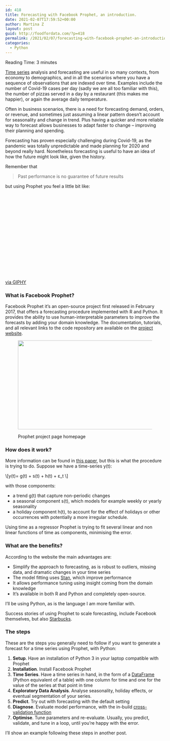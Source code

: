 ```yaml
---
id: 418
title: Forecasting with Facebook Prophet, an introduction.
date: 2021-02-07T17:59:52+00:00
author: Martina Z
layout: post
guid: http://foodfordata.com/?p=418
permalink: /2021/02/07/forecasting-with-facebook-prophet-an-introduction/
categories:
  - Python
---
```

<span class="rt-reading-time" style="display: block;"><span class="rt-label rt-prefix">Reading Time: </span> <span class="rt-time">3</span> <span class="rt-label rt-postfix">minutes</span></span> 

<a rel="noreferrer noopener" href="https://en.wikipedia.org/wiki/Time_series#:~:text=Most%20commonly%2C%20a%20time%20series,the%20Dow%20Jones%20Industrial%20Average." target="_blank">Time series</a> analysis and forecasting are useful in so many contexts, from economy to demographics, and in all the scenarios where you have a sequence of observations that are indexed over time. Examples include the number of Covid-19 cases per day (sadly we are all too familiar with this), the number of pizzas served in a day by a restaurant (this makes me happier), or again the average daily temperature. 

Often in business scenarios, there is a need for forecasting demand, orders, or revenue, and sometimes just assuming a linear pattern doesn&#8217;t account for seasonality and change in trend. Plus having a quicker and more reliable way to forecast allows businesses to adapt faster to change &#8211; improving their planning and spending. 

Forecasting has proven especially challenging during Covid-19, as the pandemic was totally unpredictable and made planning for 2020 and beyond really hard. Nonetheless forecasting is useful to have an idea of how the future might look like, given the history. 

Remember that

<blockquote class="wp-block-quote">
  <p>
    Past performance is no guarantee of future results
  </p>
</blockquote>

but using Prophet you feel a little bit like:

<div style="width:100%;height:0;padding-bottom:51%;position:relative;">
</div>

[via GIPHY](https://giphy.com/gifs/black-and-white-bw-jim-carrey-mEcpw2615iy5y)

### What is Facebook Prophet?

Facebook Prophet it&#8217;s an open-source project first released in February 2017, that offers a forecasting procedure implemented with R and Python. It provides the ability to use human-interpretable parameters to improve the forecasts by adding your domain knowledge. The documentation, tutorials, and all relevant links to the code repository are available on the <a rel="noreferrer noopener" href="https://facebook.github.io/prophet/" data-type="URL" data-id="https://facebook.github.io/prophet/" target="_blank">project website</a>.<figure class="wp-block-image size-large">

<img width="1024" height="280" src="https://foodfordata.com/wp-content/uploads/2021/02/Screenshot-from-2021-02-07-17-30-02-1024x280.png" alt="" class="wp-image-441" srcset="http://foodfordata.com/wp-content/uploads/2021/02/Screenshot-from-2021-02-07-17-30-02-1024x280.png 1024w, http://foodfordata.com/wp-content/uploads/2021/02/Screenshot-from-2021-02-07-17-30-02-300x82.png 300w, http://foodfordata.com/wp-content/uploads/2021/02/Screenshot-from-2021-02-07-17-30-02-768x210.png 768w, http://foodfordata.com/wp-content/uploads/2021/02/Screenshot-from-2021-02-07-17-30-02.png 1483w" sizes="(max-width: 1024px) 100vw, 1024px" /> <figcaption>Prophet project page homepage</figcaption></figure> 

### How does it work?

More information can be found in <a rel="noreferrer noopener" href="https://peerj.com/preprints/3190/" target="_blank">this paper</a>, but this is what the procedure is trying to do. Suppose we have a time-series y(t):

<div class="wp-block-mathml-mathmlblock">
  \[y(t)= g(t) + s(t) + h(t) + ε_t \]
</div>

with those components:

  * a trend g(t) that capture non-periodic changes
  * a seasonal component s(t), which models for example weekly or yearly seasonality
  * a holiday component h(t), to account for the effect of holidays or other occurrences with potentially a more irregular schedule.

Using time as a regressor Prophet is trying to fit several linear and non linear functions of time as components, minimising the error.

### What are the benefits?

According to the website the main advantages are:

  * Simplify the approach to forecasting, as is robust to outliers, missing data, and dramatic changes in your time series
  * The model fitting uses <a rel="noreferrer noopener" href="https://mc-stan.org/" target="_blank">Stan</a>, which improve performance
  * It allows performance tuning using insight coming from the domain knowledge
  * It&#8217;s available in both R and Python and completely open-source.

I&#8217;ll be using Python, as is the language I am more familiar with.

Success stories of using Prophet to scale forecasting, include Facebook themselves, but also [Starbucks](https://www.slideshare.net/NavinAlbert/how-starbucks-forecasts-demand-at-scale-with-facebook-prophet-and-databricks). 

### The steps

These are the steps you generally need to follow if you want to generate a forecast for a time series using Prophet, with Python:

  1. **Setup**. Have an installation of Python 3 in your laptop compatible with Prophet
  2. **Installation**. Install Facebook Prophet
  3. **Time Series**. Have a time series in hand, in the form of a <a rel="noreferrer noopener" href="https://pandas.pydata.org/pandas-docs/stable/user_guide/dsintro.html#dataframe" target="_blank">DataFrame</a> (Python equivalent of a table) with one column for time and one for the value of the series at that point in time
  4. **Exploratory Data Analysis**. Analyse seasonality, holiday effects, or eventual segmentation of your series.
  5. **Predict**. Try out with forecasting with the default setting
  6. **Diagnose**. Evaluate model performance, with the in-build [cross-validation function](https://facebook.github.io/prophet/docs/diagnostics.html)
  7. **Optimise**. Tune parameters and re-evaluate. Usually, you predict, validate, and tune in a loop, until you&#8217;re happy with the error.

I&#8217;ll show an example following these steps in another post.
